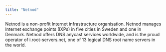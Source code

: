 ```yaml
---
title: "Netnod"
---
```


Netnod is a non-profit Internet infrastructure organisation. Netnod manages Internet exchange points (IXPs) in five cities in Sweden and one in Denmark. Netnod offers DNS anycast services worldwide, and is the proud operator of i.root-servers.net, one of 13 logical DNS root name servers in the world.

